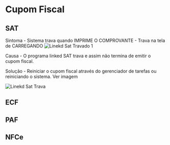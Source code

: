 <!-- TITLE: Cupom Fiscal -->
<!-- SUBTITLE: incidentes - Cupom Fiscal -->

# Cupom Fiscal
## SAT
Sintoma - Sistema trava quando IMPRIME O COMPROVANTE - Trava na tela de CARREGANDO
![Linekd Sat Travado 1](/uploads/linekd-sat-travado-1.jpg "Linekd Sat Travado 1")

Causa - O programa linked SAT trava e assim não termina de emitir o cupom fiscal.

Solução - Reiniciar o cupom fiscal através do gerenciador de tarefas ou reiniciando o sistema. Ver imagem

![Linekd Sat Trava](/uploads/linekd-sat-trava.jpg "Linekd Sat Trava")




## ECF
## PAF
## NFCe